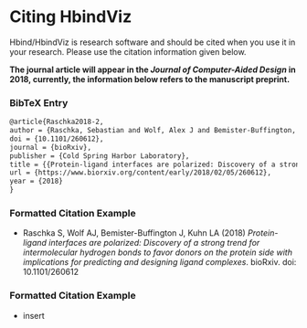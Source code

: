 # Citing HbindViz

Hbind/HbindViz is research software and should be cited when you use it in your research. Please use the citation information given below.

**The journal article will appear in the *Journal of Computer-Aided Design* in 2018, currently, the information below refers to the manuscript preprint.**

### BibTeX Entry

```tex
@article{Raschka2018-2,
author = {Raschka, Sebastian and Wolf, Alex J and Bemister-Buffington, Joseph and Kuhn, Leslie A},
doi = {10.1101/260612},
journal = {bioRxiv},
publisher = {Cold Spring Harbor Laboratory},
title = {{Protein-ligand interfaces are polarized: Discovery of a strong trend for intermolecular hydrogen bonds to favor donors on the protein side with implications for predicting and designing ligand complexes}},
url = {https://www.biorxiv.org/content/early/2018/02/05/260612},
year = {2018}
}

```


### Formatted Citation Example

- Raschka S, Wolf AJ, Bemister-Buffington J, Kuhn LA (2018) *Protein-ligand interfaces are polarized: Discovery of a strong trend for intermolecular hydrogen bonds to favor donors on the protein side with implications for predicting and designing ligand complexes*. bioRxiv. doi: 10.1101/260612



### Formatted Citation Example

- insert
